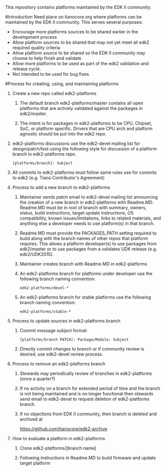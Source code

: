 This repository contains platforms maintained by the EDK II community.

#Introduction
Need place on tianocore.org where platforms can be maintained by the 
EDK II community.  This serves several purposes:

* Encourage more platforms sources to be shared earlier in the
  development process
* Allow platform sources to be shared that may not yet meet all edk2
  required quality criteria
* Allow platform source to be shared so the EDK II community may
  choose to help finish and validate
* Allow more platforms to be used as part of the edk2 validation and
  release cycle.
* Not intended to be used for bug fixes.

#Process for creating, using, and maintaining platforms
1. Create a new repo called edk2-platforms

    1. The default branch edk2-platforms/master contains all open 
       platforms that are actively validated against the packages
       in edk2/master.
   
    2. The intent is for packages in edk2-platforms to be CPU, Chipset,
       SoC, or platform specific.  Drivers that are CPU arch and platform
       agnostic should be put into the edk2 repo.
  
2. edk2-platforms discussions use the edk2-devel mailing list
   for design/patch/test using the following style for discussion
   of a platform branch in edk2-platforms repo.

     `[platforms/branch]: Subject`

3. All commits to edk2-platforms must follow same rules use for
   commits to edk2 (e.g. Tiano Contributor's Agreement)

4. Process to add a new branch to edk2-platforms

    1. Maintainer sends patch email to edk2-devel mailing list
       announcing the creation of a new branch in edk2-platforms 
       with Readme.MD.  Readme.MD must be in root of branch with 
       summary, owners, status, build instructions, target update
       instructions, OS compatibility, known issues/limitations, 
       links to related materials, and anything else a developer 
       needs to use platform(s) in that branch.  

    2. Readme.MD must provide the PACKAGES_PATH setting required to 
       build along with the branch names of other repos that platform 
       requires.  This allows a platform developer(s) to use packages 
       from edk2/master or to use packages from a validates UDK release
       (e.g. edk2/UDK2015).
 
    3. Maintainer creates branch with Readme.MD in edk2-platforms

    4. An edk2-platforms branch for platforms under developer use the 
       following branch naming convention:

         `edk2-platforms/devel-*`

    5. An edk2-platforms branch for stable platforms use the following 
       branch naming convention:

         `edk2-platforms/stable-*`

5. Process to update sources in edk2-platforms branch

    1. Commit message subject format:

         `[platforms/branch PATCH]: Package/Module: Subject`

    2. Directly commit changes to branch or if community review is desired,
       use edk2-devel review process.

6. Process to remove an edk2-platforms branch

    1. Stewards may periodically review of branches in edk2-platforms
       (once a quarter?)

    2. If no activity on a branch for extended period of time and the branch
       is not being maintained and is no longer functional then stewards 
       send email to edk2-devel to request deletion of edk2-platforms branch.

    3. If no objections from EDK II community, then branch is deleted and 
       archived at

         https://github.com/tianocore/edk2-archive
         
7. How to evaluate a platform in edk2-platforms

    1. Clone edk2-platforms/[branch name]

    2. Following instructions in Readme.MD to build firmware and
       update target platform
